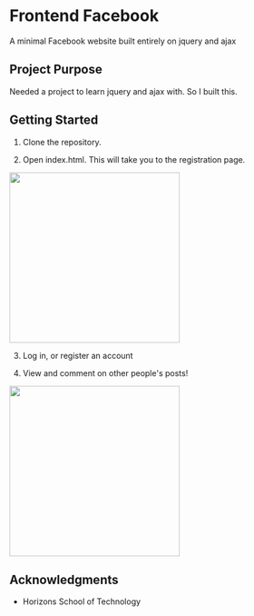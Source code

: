 # Frontend Facebook
A minimal Facebook website built entirely on jquery and ajax

## Project Purpose

Needed a project to learn jquery and ajax with. So I built this.

## Getting Started

1. Clone the repository.

2. Open index.html. This will take you to the registration page.
<img src="./facebook/images/login.JPG" width="300">

3. Log in, or register an account

4. View and comment on other people's posts!
<img src="./facebook/images/newsfeed.JPG" width="300">

## Acknowledgments

* Horizons School of Technology
